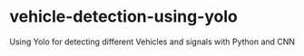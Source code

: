 # vehicle-detection-using-yolo
Using Yolo for detecting different Vehicles and signals with Python and CNN

